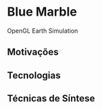 # Blue Marble
OpenGL Earth Simulation


## Motivações


## Tecnologias


## Técnicas de Síntese


## 
